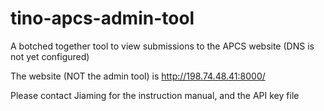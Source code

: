 # tino-apcs-admin-tool
A botched together tool to view submissions to the APCS website (DNS is not yet configured)

The website (NOT the admin tool) is http://198.74.48.41:8000/

Please contact Jiaming for the instruction manual, and the API key file
